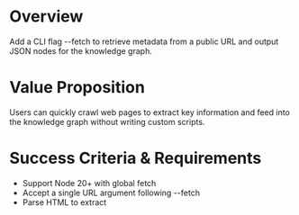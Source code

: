 # Overview
Add a CLI flag --fetch to retrieve metadata from a public URL and output JSON nodes for the knowledge graph.

# Value Proposition
Users can quickly crawl web pages to extract key information and feed into the knowledge graph without writing custom scripts.

# Success Criteria & Requirements
- Support Node 20+ with global fetch
- Accept a single URL argument following --fetch
- Parse HTML to extract <title> and meta description elements
- Handle network errors and invalid HTML gracefully

# Dependencies & Constraints
- Use global fetch API
- Use zod to validate URL inputs
- No external HTML parsing library required, use built-in DOM parser or regex

# User Scenarios & Examples
agentic-lib --fetch https://example.com/page
Outputs a JSON object with url, title, and description

# Verification & Acceptance
- Unit tests mock fetch to return sample HTML and verify console output
- Tests cover valid URL, network error, and missing description cases